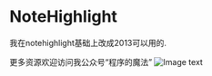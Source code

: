 # NoteHighlight

我在notehighlight基础上改成2013可以用的.

更多资源欢迎访问我公众号“程序的魔法”
![Image text](https://raw.githubusercontent.com/yifengling0/NotehHighlight/master/images/codemagic_qrcode.jpg)

